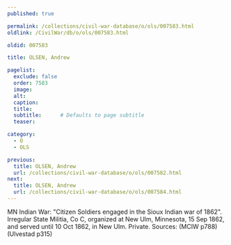 ```yaml
---
published: true

permalink: /collections/civil-war-database/o/ols/007583.html
oldlink: /CivilWar/db/o/ols/007583.html

oldid: 007583

title: OLSEN, Andrew

pagelist:
  exclude: false
  order: 7583
  image: 
  alt:
  caption:
  title:
  subtitle:      # Defaults to page subtitle
  teaser:

category: 
  - O 
  - OLS

previous:
  title: OLSEN, Andrew
  url: /collections/civil-war-database/o/ols/007582.html  
next:
  title: OLSEN, Andrew
  url: /collections/civil-war-database/o/ols/007584.html   
---
```

MN Indian War: &quot;Citizen Soldiers engaged in the Sioux Indian war of 1862&quot;. Irregular State Militia, Co C, organized at New Ulm, Minnesota, 15 Sep 1862, and served until 10 Oct 1862, in New Ulm. Private. Sources: (MCIW p788) (Ulvestad p315)